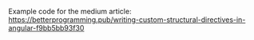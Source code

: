 Example code for the medium article: https://betterprogramming.pub/writing-custom-structural-directives-in-angular-f9bb5bb93f30
